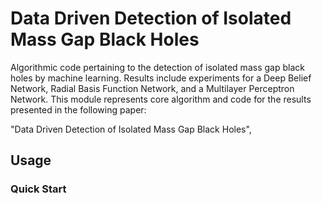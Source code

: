  # Data Driven Detection of Isolated Mass Gap Black Holes

Algorithmic code pertaining to the detection of isolated mass gap black holes by machine learning. Results include experiments for a Deep Belief Network, Radial Basis Function Network, and a Multilayer Perceptron Network. This module represents core algorithm and code for the results presented in the following paper:

"Data Driven Detection of Isolated Mass Gap Black Holes", 

 ## Usage

 ### Quick Start


 
